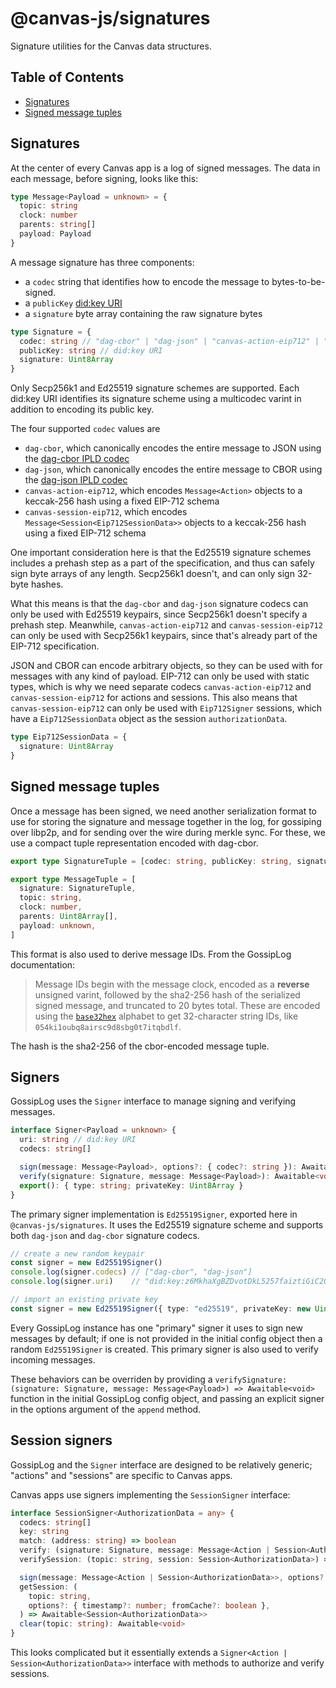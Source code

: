 # @canvas-js/signatures

Signature utilities for the Canvas data structures.

## Table of Contents

- [Signatures](#signatures)
- [Signed message tuples](#signed-message-tuples)

## Signatures

At the center of every Canvas app is a log of signed messages. The data in each message, before signing, looks like this:

```ts
type Message<Payload = unknown> = {
  topic: string
  clock: number
  parents: string[]
  payload: Payload
}
```

A message signature has three components:

- a `codec` string that identifies how to encode the message to bytes-to-be-signed.
- a `publicKey` [did:key URI](https://w3c-ccg.github.io/did-method-key/)
- a `signature` byte array containing the raw signature bytes

```ts
type Signature = {
  codec: string // "dag-cbor" | "dag-json" | "canvas-action-eip712" | "canvas-session-eip712"
  publicKey: string // did:key URI
  signature: Uint8Array
}
```

Only Secp256k1 and Ed25519 signature schemes are supported. Each did:key URI identifies its signature scheme using a multicodec varint in addition to encoding its public key.

The four supported `codec` values are

- `dag-cbor`, which canonically encodes the entire message to JSON using the [dag-cbor IPLD codec](https://ipld.io/docs/codecs/known/dag-cbor/)
- `dag-json`, which canonically encodes the entire message to CBOR using the [dag-json IPLD codec](https://ipld.io/docs/codecs/known/dag-json/)
- `canvas-action-eip712`, which encodes `Message<Action>` objects to a keccak-256 hash using a fixed EIP-712 schema
- `canvas-session-eip712`, which encodes `Message<Session<Eip712SessionData>>` objects to a keccak-256 hash using a fixed EIP-712 schema

One important consideration here is that the Ed25519 signature schemes includes a prehash step as a part of the specification, and thus can safely sign byte arrays of any length. Secp256k1 doesn't, and can only sign 32-byte hashes.

What this means is that the `dag-cbor` and `dag-json` signature codecs can only be used with Ed25519 keypairs, since Secp256k1 doesn't specify a prehash step. Meanwhile, `canvas-action-eip712` and `canvas-session-eip712` can only be used with Secp256k1 keypairs, since that's already part of the EIP-712 specification.

JSON and CBOR can encode arbitrary objects, so they can be used with for messages with any kind of payload. EIP-712 can only be used with static types, which is why we need separate codecs `canvas-action-eip712` and `canvas-session-eip712` for actions and sessions. This also means that `canvas-session-eip712` can only be used with `Eip712Signer` sessions, which have a `Eip712SessionData` object as the session `authorizationData`.

```ts
type Eip712SessionData = {
  signature: Uint8Array
}
```

## Signed message tuples

Once a message has been signed, we need another serialization format to use for storing the signature and message together in the log, for gossiping over libp2p, and for sending over the wire during merkle sync. For these, we use a compact tuple representation encoded with dag-cbor.

```ts
export type SignatureTuple = [codec: string, publicKey: string, signature: Uint8Array]

export type MessageTuple = [
  signature: SignatureTuple,
  topic: string,
  clock: number,
  parents: Uint8Array[],
  payload: unknown,
]
```

This format is also used to derive message IDs. From the GossipLog documentation:

> Message IDs begin with the message clock, encoded as a **reverse** unsigned varint, followed by the sha2-256 hash of the serialized signed message, and truncated to 20 bytes total. These are encoded using the [`base32hex`](https://www.rfc-editor.org/rfc/rfc4648#section-7) alphabet to get 32-character string IDs, like `054ki1oubq8airsc9d8sbg0t7itqbdlf`.

The hash is the sha2-256 of the cbor-encoded message tuple.

## Signers

GossipLog uses the `Signer` interface to manage signing and verifying messages.

```ts
interface Signer<Payload = unknown> {
  uri: string // did:key URI
  codecs: string[]

  sign(message: Message<Payload>, options?: { codec?: string }): Awaitable<Signature>
  verify(signature: Signature, message: Message<Payload>): Awaitable<void>
  export(): { type: string; privateKey: Uint8Array }
}
```

The primary signer implementation is `Ed25519Signer`, exported here in `@canvas-js/signatures`. It uses the Ed25519 signature scheme and supports both `dag-json` and `dag-cbor` signature codecs.

```ts
// create a new random keypair
const signer = new Ed25519Signer()
console.log(signer.codecs) // ["dag-cbor", "dag-json"]
console.log(signer.uri)    // "did:key:z6MkhaXgBZDvotDkL5257faiztiGiC2QtKLGpbnnEGta2doK"

// import an existing private key
const signer = new Ed25519Signer({ type: "ed25519", privateKey: new Uint8Array([ ... ])})
```

Every GossipLog instance has one "primary" signer it uses to sign new messages by default; if one is not provided in the initial config object then a random `Ed25519Signer` is created. This primary signer is also used to verify incoming messages.

These behaviors can be overriden by providing a `verifySignature: (signature: Signature, message: Message<Payload>) => Awaitable<void>` function in the initial GossipLog config object, and passing an explicit signer in the options argument of the `append` method.

## Session signers

GossipLog and the `Signer` interface are designed to be relatively generic; "actions" and "sessions" are specific to Canvas apps.

Canvas apps use signers implementing the `SessionSigner` interface:

```ts
interface SessionSigner<AuthorizationData = any> {
  codecs: string[]
  key: string
  match: (address: string) => boolean
  verify: (signature: Signature, message: Message<Action | Session<AuthorizationData>>) => Awaitable<void>
  verifySession: (topic: string, session: Session<AuthorizationData>) => Awaitable<void>

  sign(message: Message<Action | Session<AuthorizationData>>, options?: { codec?: string }): Awaitable<Signature>
  getSession: (
    topic: string,
    options?: { timestamp?: number; fromCache?: boolean },
  ) => Awaitable<Session<AuthorizationData>>
  clear(topic: string): Awaitable<void>
}
```

This looks complicated but it essentially extends a `Signer<Action | Session<AuthorizationData>>` interface with methods to authorize and verify sessions.
